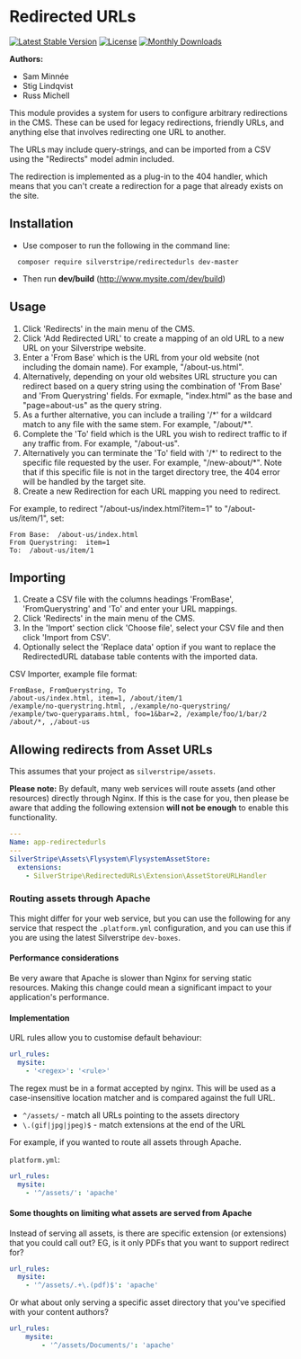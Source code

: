 # Redirected URLs

[![Latest Stable Version](https://poser.pugx.org/silverstripe/redirectedurls/version)](https://packagist.org/packages/silverstripe/redirectedurls)
[![License](https://poser.pugx.org/silverstripe/redirectedurls/license)](https://packagist.org/packages/silverstripe/redirectedurls)
[![Monthly Downloads](https://poser.pugx.org/silverstripe/redirectedurls/d/monthly)](https://packagist.org/packages/silverstripe/redirectedurls)

**Authors:**
* Sam Minnée
* Stig Lindqvist
* Russ Michell

This module provides a system for users to configure arbitrary redirections in the CMS. These can be
used for legacy redirections, friendly URLs, and anything else that involves redirecting one URL to
another.

The URLs may include query-strings, and can be imported from a CSV using the "Redirects" model
admin included.

The redirection is implemented as a plug-in to the 404 handler, which means that you can't create a
redirection for a page that already exists on the site.

## Installation

- Use composer to run the following in the command line:

```
  composer require silverstripe/redirectedurls dev-master
```

- Then run **dev/build** (http://www.mysite.com/dev/build)

## Usage

1. Click 'Redirects' in the main menu of the CMS.
2. Click 'Add Redirected URL' to create a mapping of an old URL to a new URL on your Silverstripe website.
3. Enter a 'From Base' which is the URL from your old website (not including the domain name). For example, "/about-us.html".
4. Alternatively, depending on your old websites URL structure you can redirect based on a query string using the combination of 'From Base' and 'From Querystring' fields. For exmaple, "index.html" as the base and "page=about-us" as the query string.
5. As a further alternative, you can include a trailing '/\*' for a wildcard match to any file with the same stem. For example, "/about/\*".
6. Complete the 'To' field which is the URL you wish to redirect traffic to if any traffic from. For example, "/about-us".
7. Alternatively you can terminate the 'To' field with '/\*' to redirect to the specific file requested by the user. For example, "/new-about/\*". Note that if this specific file is not in the target directory tree, the 404 error will be handled by the target site.
8. Create a new Redirection for each URL mapping you need to redirect.

For example, to redirect "/about-us/index.html?item=1" to "/about-us/item/1", set:

```
From Base:  /about-us/index.html
From Querystring:  item=1
To:  /about-us/item/1
```

## Importing

1. Create a CSV file with the columns headings 'FromBase', 'FromQuerystring' and 'To' and enter your URL mappings.
2. Click 'Redirects' in the main menu of the CMS.
3. In the 'Import' section click 'Choose file', select your CSV file and then click 'Import from CSV'.
4. Optionally select the 'Replace data' option if you want to replace the RedirectedURL database table contents with the imported data.

CSV Importer, example file format:

```
FromBase, FromQuerystring, To
/about-us/index.html, item=1, /about/item/1
/example/no-querystring.html, ,/example/no-querystring/
/example/two-queryparams.html, foo=1&bar=2, /example/foo/1/bar/2
/about/*, ,/about-us
```

## Allowing redirects from Asset URLs

This assumes that your project as `silverstripe/assets`.

**Please note:** By default, many web services will route assets (and other resources) directly through Nginx. If this
is the case for you, then please be aware that adding the following extension **will not be enough** to enable this
functionality.

```yaml
---
Name: app-redirectedurls
---
SilverStripe\Assets\Flysystem\FlysystemAssetStore:
  extensions:
    - SilverStripe\RedirectedURLs\Extension\AssetStoreURLHandler
```

### Routing assets through Apache

This might differ for your web service, but you can use the following for any service that respect the `.platform.yml`
configuration, and you can use this if you are using the latest Silverstripe `dev-boxes`.

#### Performance considerations

Be very aware that Apache is slower than Nginx for serving static resources. Making this change could mean a significant
impact to your application's performance.

#### Implementation

URL rules allow you to customise default behaviour:

```yaml
url_rules:
  mysite:
    - '<regex>': '<rule>'
```

The regex must be in a format accepted by nginx. This will be used as a case-insensitive location matcher and is
compared against the full URL.

* `^/assets/` - match all URLs pointing to the assets directory
* `\.(gif|jpg|jpeg)$` - match extensions at the end of the URL

For example, if you wanted to route all assets through Apache.

`platform.yml`:
```yaml
url_rules:
  mysite:
    - '^/assets/': 'apache'
```

#### Some thoughts on limiting what assets are served from Apache

Instead of serving all assets, is there are specific extension (or extensions) that you could call out? EG, is it only
PDFs that you want to support redirect for?

```yaml
url_rules:
  mysite:
    - '^/assets/.+\.(pdf)$': 'apache'
```

Or what about only serving a specific asset directory that you've specified with your content authors?

```yaml
url_rules:
    mysite:
        - '^/assets/Documents/': 'apache'
```
